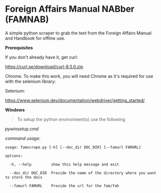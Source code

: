 # Foreign Affairs Manual NABber (FAMNAB)
A simple python scraper to grab the text from the Foreign Affairs Manual and Handbook for offline use.

**Prerequisites**

If you don't already have it, get curl:

https://curl.se/download/curl-8.5.0.zip

Chrome.  To make this work, you will need Chrome as it's required for use with the selenium library:

Selenium:

https://www.selenium.dev/documentation/webdriver/getting_started/

**Windows**

>To setup the python environment(s) use the following

*pywinsetup.cmd*

*command usage:*

`usage: famscrape.py [-h] [--doc_dir DOC_DIR] [--famurl FAMURL]`

`options:`

`  -h, --help         show this help message and exit`

`  --doc_dir DOC_DIR  Provide the name of the directory where you want to store the docs`

`  --famurl FAMURL    Provide the url for the fam/fah`
